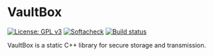 # VaultBox

[![License: GPL v3](https://img.shields.io/badge/License-GPLv3-blue.svg)](https://github.com/devharsh/VaultBox/blob/main/LICENSE)
[![Softacheck](https://softacheck.com/app/repository/devharsh/VaultBox/badge)](https://softacheck.com/app/repository/devharsh/VaultBox/issues)
[![Build status](https://ci.appveyor.com/api/projects/status/hm8rqm9d1ohooeqa?svg=true)](https://ci.appveyor.com/project/devharsh/vaultbox)

VaultBox is a static C++ library for secure storage and transmission.
